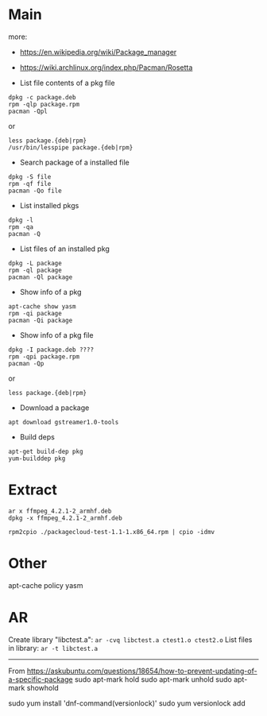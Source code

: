 Main
==========

more:
* https://en.wikipedia.org/wiki/Package_manager
* https://wiki.archlinux.org/index.php/Pacman/Rosetta

* List file contents of a pkg file
```
dpkg -c package.deb
rpm -qlp package.rpm
pacman -Qpl
```
or
```
less package.{deb|rpm}
/usr/bin/lesspipe package.{deb|rpm}
```


* Search package of a installed file
```
dpkg -S file
rpm -qf file
pacman -Qo file
```

* List installed pkgs
```
dpkg -l
rpm -qa
pacman -Q
```

* List files of an installed pkg
```
dpkg -L package
rpm -ql package
pacman -Ql package
```

* Show info of a pkg
```
apt-cache show yasm
rpm -qi package
pacman -Qi package
```

* Show info of a pkg file
```
dpkg -I package.deb ????
rpm -qpi package.rpm
pacman -Qp
```
or
```
less package.{deb|rpm}
```

* Download a package
```
apt download gstreamer1.0-tools
```

* Build deps
```
apt-get build-dep pkg
yum-builddep pkg
```

Extract
==========
```
ar x ffmpeg_4.2.1-2_armhf.deb
dpkg -x ffmpeg_4.2.1-2_armhf.deb

rpm2cpio ./packagecloud-test-1.1-1.x86_64.rpm | cpio -idmv
```


Other
==========


apt-cache policy yasm


AR
==========
Create library "libctest.a": `ar -cvq libctest.a ctest1.o ctest2.o`
List files in library: `ar -t libctest.a`



-----

From https://askubuntu.com/questions/18654/how-to-prevent-updating-of-a-specific-package
sudo apt-mark hold <package-name>
sudo apt-mark unhold <package-name>
sudo apt-mark showhold


sudo yum install 'dnf-command(versionlock)'
sudo yum versionlock add  <package-name>




